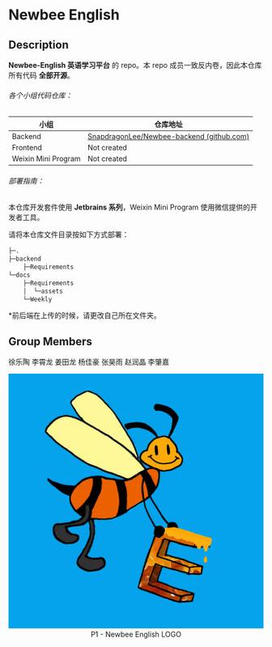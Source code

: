 # Newbee English



## Description

**Newbee-English 英语学习平台** 的 repo。本 repo 成员一致反内卷，因此本仓库所有代码 **全部开源**。



###### 各个小组代码仓库：

| 小组                | 仓库地址                                                     |
| ------------------- | ------------------------------------------------------------ |
| Backend             | [SnapdragonLee/Newbee-backend (github.com)](https://github.com/SnapdragonLee/Newbee-backend) |
| Frontend            | Not created                                                  |
| Weixin Mini Program | Not created                                                  |



###### 部署指南：

本仓库开发套件使用 **Jetbrains 系列**，Weixin Mini Program 使用微信提供的开发者工具。



请将本仓库文件目录按如下方式部署：

```
├─.
├─backend
	├─Requirements
└─docs
    ├─Requirements
    │  └─assets
    └─Weekly
```

*前后端在上传的时候，请更改自己所在文件夹。





## Group Members

徐乐陶 李霄龙 姜田龙 杨佳豪 张昊雨 赵润晶 李肇嘉



<div align=center>
	<img src="Newbee English.png">
</div>

<div align = "center"> P1 - Newbee English LOGO</div>
